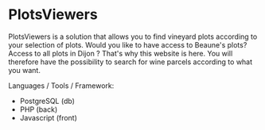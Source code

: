 #  PlotsViewers

PlotsViewers is a solution that allows you to find vineyard plots according to your selection of plots. Would you like to have access to Beaune's plots? Access to all plots in Dijon ? That's why this website is here. You will therefore have the possibility to search for wine parcels according to what you want.

Languages / Tools / Framework:
- PostgreSQL (db)
- PHP (back)
- Javascript (front)